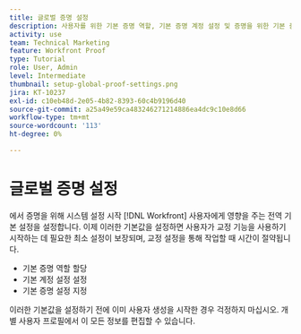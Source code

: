 ```yaml
---
title: 글로벌 증명 설정
description: 사용자를 위한 기본 증명 역할, 기본 증명 계정 설정 및 증명을 위한 기본 증명 설정을 설정하는 방법에 대해 알아봅니다.
activity: use
team: Technical Marketing
feature: Workfront Proof
type: Tutorial
role: User, Admin
level: Intermediate
thumbnail: setup-global-proof-settings.png
jira: KT-10237
exl-id: c10eb48d-2e05-4b82-8393-60c4b9196d40
source-git-commit: a25a49e59ca483246271214886ea4dc9c10e8d66
workflow-type: tm+mt
source-wordcount: '113'
ht-degree: 0%

---
```


# 글로벌 증명 설정

에서 증명을 위해 시스템 설정 시작 [!DNL Workfront] 사용자에게 영향을 주는 전역 기본 설정을 설정합니다. 이제 이러한 기본값을 설정하면 사용자가 교정 기능을 사용하기 시작하는 데 필요한 최소 설정이 보장되며, 교정 설정을 통해 작업할 때 시간이 절약됩니다.

* 기본 증명 역할 할당
* 기본 계정 설정 설정
* 기본 증명 설정 지정

이러한 기본값을 설정하기 전에 이미 사용자 생성을 시작한 경우 걱정하지 마십시오. 개별 사용자 프로필에서 이 모든 정보를 편집할 수 있습니다.
